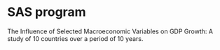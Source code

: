 # SAS program
 The Influence of Selected Macroeconomic Variables on GDP Growth: A study of 10 countries over a period of 10 years.
